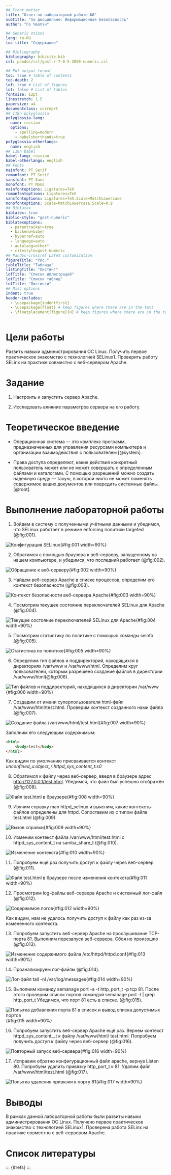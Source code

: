 ```yaml
---
## Front matter
title: "Отчет по лабораторной работе №6"
subtitle: "по дисциплине: Информационная безопасность"
author: "Го Чаопэн"

## Generic otions
lang: ru-RU
toc-title: "Содержание"

## Bibliography
bibliography: bib/cite.bib
csl: pandoc/csl/gost-r-7-0-5-2008-numeric.csl

## Pdf output format
toc: true # Table of contents
toc-depth: 2
lof: true # List of figures
lot: false # List of tables
fontsize: 12pt
linestretch: 1.5
papersize: a4
documentclass: scrreprt
## I18n polyglossia
polyglossia-lang:
  name: russian
  options:
	- spelling=modern
	- babelshorthands=true
polyglossia-otherlangs:
  name: english
## I18n babel
babel-lang: russian
babel-otherlangs: english
## Fonts
mainfont: PT Serif
romanfont: PT Serif
sansfont: PT Sans
monofont: PT Mono
mainfontoptions: Ligatures=TeX
romanfontoptions: Ligatures=TeX
sansfontoptions: Ligatures=TeX,Scale=MatchLowercase
monofontoptions: Scale=MatchLowercase,Scale=0.9
## Biblatex
biblatex: true
biblio-style: "gost-numeric"
biblatexoptions:
  - parentracker=true
  - backend=biber
  - hyperref=auto
  - language=auto
  - autolang=other*
  - citestyle=gost-numeric
## Pandoc-crossref LaTeX customization
figureTitle: "Рис."
tableTitle: "Таблица"
listingTitle: "Листинг"
lofTitle: "Список иллюстраций"
lotTitle: "Список таблиц"
lolTitle: "Листинги"
## Misc options
indent: true
header-includes:
  - \usepackage{indentfirst}
  - \usepackage{float} # keep figures where there are in the text
  - \floatplacement{figure}{H} # keep figures where there are in the text
---
```


# Цели работы

  Развить навыки администрирования ОС Linux. Получить первое практическое знакомство с технологией SELinux1. Проверить работу SELinx на практике совместно с веб-сервером Apache.

# Задание

1. Настроить и запустить сервер Apache.

2. Исследовать влияние параметров сервера на его работу.

# Теоретическое введение

- Операционная система — это комплекс программ, предназначенных для управления ресурсами компьютера и организации взаимодействия с пользователем [@system].

- Права доступа определяют, какие действия конкретный пользователь может или не может совершать с определенным файлами и каталогами. С помощью разрешений можно создать надежную среду — такую, в которой никто не может поменять содержимое ваших документов или повредить системные файлы. [@root].

# Выполнение лабораторной работы

1. Войдем в систему с полученными учётными данными и убедимся, что
SELinux работает в режиме enforcing политики targeted (@fig:001).

![Конфигурация SELinux](image/fig001.png){#fig:001 width=90%}


2. Обратимся с помощью браузера к веб-серверу, запущенному на нашем
компьютере, и убедимся, что последний работает (@fig:002).

![Обращение к веб-серверу](image/fig002.png){#fig:002 width=90%}


3. Найдем веб-сервер Apache в списке процессов, определим его контекст
безопасности  (@fig:003).

![Контекст безопасности веб-сервера Apache](image/fig003.png){#fig:003 width=90%}


4. Посмотрим текущее состояние переключателей SELinux для Apache (@fig:004).

![Текущее состояние переключателей SELinux для Apache](image/fig004.png){#fig:004 width=90%}


5. Посмотрим статистику по политике с помощью команды seinfo (@fig:005).

![Статистика по политике](image/fig005.png){#fig:005 width=90%}


6. Определим тип файлов и поддиректорий, находящихся в директориях
/var/www и /var/www/html. Определим круг пользователей, которым разрешено создание файлов в директории /var/www/html(@fig:006).

![Тип файлов и поддиректорий, находящихся в директории /var/www](image/fig006.png){#fig:006 width=90%}


7. Создадим от имени суперпользователя html-файл /var/www/html/test.html. Проверим контекст созданного нами файла  (@fig:007).

![Создание файла /var/www/html/test.html](image/fig007.png){#fig:007 width=90%}


Заполним его следующим содержимым:

```html
<html>
	<body>test</body>
</html>
```

Как видим по умолчанию присваивается контекст _unconfined_u:object_r:httpd_sys_content_t:s0_

8. Обратимся к файлу через веб-сервер, введя в браузере адрес
http://127.0.0.1/test.html. Убедимся, что файл был успешно отображён (@fig:008).

![Файл test.html в браузере](image/fig008.png){#fig:008 width=90%}


9. Изучим справку man httpd_selinux и выясним, какие контексты файлов определены для httpd. Сопоставим их с типом файла test.html (@fig:009).

![Вызов справки](image/fig009.png){#fig:009 width=90%}

10. Изменим контекст файла /var/www/html/test.html с httpd_sys_content_t на samba_share_t (@fig:010).

![Изменение контекста](image/fig010.png){#fig:010 width=90%}


11. Попробуем ещё раз получить доступ к файлу через веб-сервер (@fig:011).

![Файл test.html в браузере после изменения контекста](image/fig011.png){#fig:011 width=90%}


12. Просмотрим log-файлы веб-сервера Apache и системный лог-файл (@fig:012).

![Содержимое логов](image/fig012.png){#fig:012 width=90%}


Как видим, нам не удалось получить доступ к файлу как раз из-за измененного контекста.

13. Попробуем запустить веб-сервер Apache на прослушивание ТСР-порта 81. Выполним перезапуск веб-сервера. Сбоя не произошло (@fig:013).

![Изменение содержимого файла /etc/httpd/httpd.conf](image/fig013.png){#fig:013 width=90%}


14. Проанализируем лог-файлы (@fig:014).

![Лог-файл tail -nl /var/log/messages](image/fig014.png){#fig:014 width=90%}


15. Выполним команду semanage port -a -t http_port_t -р tcp 81. После этого проверим список портов командой semanage port -l | grep http_port_t
Убедимся, что порт 81 есть в списке. (@fig:015).

![Попытка добавления порта 81 в список и вывод списка допустимых портов](image/fig015.png){#fig:015 width=90%}


16. Попробуем запустить веб-сервер Apache ещё раз. Вернем контекст httpd_sys_cоntent__t к файлу /var/www/html/ test.html. Попробуем получить доступ к файлу через веб-сервер (@fig:016).

![Повторный запуск веб-сервера](image/fig016.png){#fig:016 width=90%}


17. Исправим обратно конфигурационный файл apache, вернув Listen 80. Попробуем удалить привязку http_port_t к 81. Удалим файл /var/www/html/test.html (@fig:017).

![Попытка удаления привязки к порту 81](image/fig017.png){#fig:017 width=90%}


# Выводы

 В рамках данной лабораторной работы были развиты навыки администрирования ОС Linux. Получено первое практическое знакомство с технологией SELinux1. Проверена работа SELinx на практике совместно с веб-сервером Apache.


# Список литературы

::: {#refs}
:::
